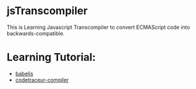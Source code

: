 # jsTranscompiler
This is Learning Javascript Transcompiler to convert ECMAScript code into backwards-compatible.
# Learning Tutorial:
 - [babeljs](https://babeljs.io/docs/)
 - [codetraceur-compiler](https://github.com/google/traceur-compiler)

